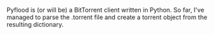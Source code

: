Pyflood is (or will be) a BitTorrent client written in Python. So far, I've managed to parse the .torrent file and create a torrent object from the resulting dictionary.